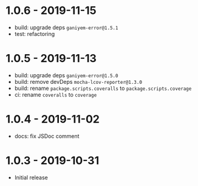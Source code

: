 # 1.0.6 - 2019-11-15

- build: upgrade deps `ganiyem-error@1.5.1`
- test: refactoring

# 1.0.5 - 2019-11-13

- build: upgrade deps `ganiyem-error@1.5.0`
- build: remove devDeps `mocha-lcov-reporter@1.3.0`
- build: rename `package.scripts.coveralls` to `package.scripts.coverage`
- ci: rename `coveralls` to `coverage`

# 1.0.4 - 2019-11-02

- docs: fix JSDoc comment

# 1.0.3 - 2019-10-31

- Initial release